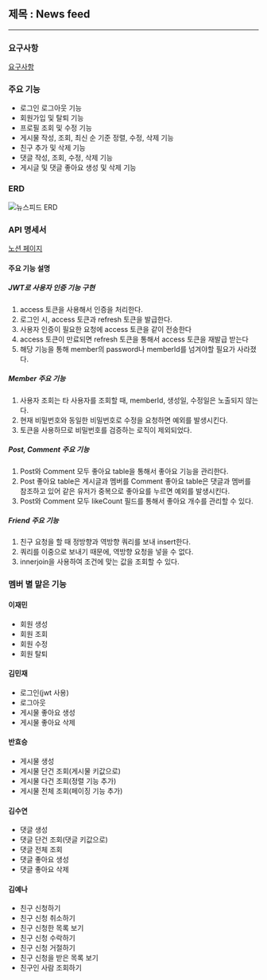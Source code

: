 ## 제목 : News feed
---

### 요구사항

[요구사항](https://teamsparta.notion.site/Spring-5-19e2dc3ef514806f8783ed137efd365e)

### 주요 기능

- 로그인 로그아웃 기능
- 회원가입 및 탈퇴 기능
- 프로필 조회 및 수정 기능
- 게시물 작성, 조회, 최신 순 기준 정렬, 수정, 삭제 기능
- 친구 추가 및 삭제 기능
- 댓글 작성, 조회, 수정, 삭제 기능
- 게시글 및 댓글 좋아요 생성 및 삭제 기능

### ERD
![뉴스피드 ERD](https://github.com/user-attachments/assets/ff995ae7-390e-4eb3-9094-eae3418d162a)

### API 명세서
[노션 페이지](https://teamsparta.notion.site/API-19a2dc3ef5148022a30cf29137e45dd9)
#### 주요 기능 설명
##### JWT로 사용자 인증 기능 구현
1. access 토큰을 사용해서 인증을 처리한다.
2. 로그인 시, access 토큰과 refresh 토큰을 발급한다.
3. 사용자 인증이 필요한 요청에 access 토큰을 같이 전송한다
4. access 토큰이 만료되면 refresh 토큰을 통해서 access 토큰을 재발급 받는다
5. 해당 기능을 통해 member의 password나 memberId를 넘겨야할 필요가 사라졌다.

##### Member 주요 기능
1. 사용자 조회는 타 사용자를 조회할 때, memberId, 생성일, 수정일은 노출되지 않는다.
2. 현재 비밀번호와 동일한 비밀번호로 수정을 요청하면 예외를 발생시킨다.
3. 토큰을 사용하므로 비밀번호를 검증하는 로직이 제외되었다.

##### Post, Comment 주요 기능
1. Post와 Comment 모두 좋아요 table을 통해서 좋아요 기능을 관리한다.
2. Post 좋아요 table은 게시글과 멤버를 Comment 좋아요 table은 댓글과 멤버를 참조하고 있어 같은 유저가 중복으로 좋아요를 누르면 예외를 발생시킨다.
3. Post와 Comment 모두 likeCount 필드를 통해서 좋아요 개수를 관리할 수 있다.

##### Friend 주요 기능
1. 친구 요청을 할 때 정방향과 역방향 쿼리를 보내 insert한다.
2. 쿼리를 이중으로 보내기 때문에, 역방향 요청을 넣을 수 없다.
3. innerjoin을 사용하여 조건에 맞는 값을 조회할 수 있다.

   
### 멤버 별 맡은 기능
#### 이재민 
- 회원 생성
- 회원 조회
- 회원 수정
- 회원 탈퇴
  
#### 김민재
- 로그인(jwt 사용)
- 로그아웃
- 게시물 좋아요 생성
- 게시물 좋아요 삭제
  
#### 반효승
- 게시물 생성
- 게시물 단건 조회(게시물 키값으로)
- 게시물 다건 조회(정렬 기능 추가)
- 게시물 전체 조회(페이징 기능 추가)
  
#### 김수연
- 댓글 생성
- 댓글 단건 조회(댓글 키값으로)
- 댓글 전체 조회
- 댓글 좋아요 생성
- 댓글 좋아요 삭제
  
#### 김예나
- 친구 신청하기
- 친구 신청 취소하기
- 친구 신청한 목록 보기
- 친구 신청 수락하기
- 친구 신청 거절하기
- 친구 신청을 받은 목록 보기
- 친구인 사람 조회하기



